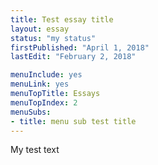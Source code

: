 ```yaml
---
title: Test essay title
layout: essay
status: "my status"
firstPublished: "April 1, 2018"
lastEdit: "February 2, 2018"

menuInclude: yes
menuLink: yes
menuTopTitle: Essays
menuTopIndex: 2
menuSubs:
- title: menu sub test title 
---
```


My test text
